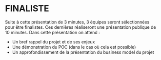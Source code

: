 # FINALISTE

Suite à cette présentation de 3 minutes, 3 équipes seront sélectionnées pour être
finalistes. Ces dernières réaliseront une présentation publique de 10 minutes.
Dans cette présentation on attend :

- Un bref rappel du projet et de ses enjeux
- Une démonstration du POC (dans le cas où cela est possible)
- Un approfondissement de la présentation du business model du projet
